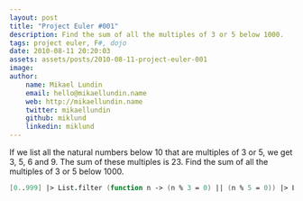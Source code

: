 ```yaml
---
layout: post
title: "Project Euler #001"
description: Find the sum of all the multiples of 3 or 5 below 1000.
tags: project euler, F#, dojo
date: 2010-08-11 20:20:03
assets: assets/posts/2010-08-11-project-euler-001
image: 
author:
    name: Mikael Lundin
    email: hello@mikaellundin.name
    web: http://mikaellundin.name
    twitter: mikaellundin
    github: miklund
    linkedin: miklund
---
```


If we list all the natural numbers below 10 that are multiples of 3 or 5, we get 3, 5, 6 and 9. The sum of these multiples is 23.  Find the sum of all the multiples of 3 or 5 below 1000.

```fsharp
[0..999] |> List.filter (function n -> (n % 3 = 0) || (n % 5 = 0)) |> List.sum
```
